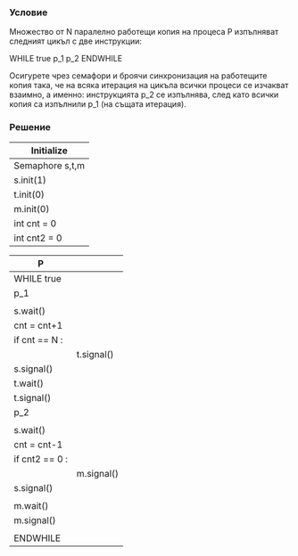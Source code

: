 ### Условие

Множество от N паралелно работещи копия на процеса P изпълняват следният
цикъл с две инструкции:

WHILE true
p_1
p_2
ENDWHILE

Осигурете чрез семафори и броячи синхронизация на работещите копия така, че на всяка итерация
на цикъла всички процеси се изчакват взаимно, а именно: инструкцията p_2 се изпълнява, след
като всички копия са изпълнили p_1 (на същата итерация).


### Решение


| Initialize  |
|-------------|
| Semaphore s,t,m |
| s.init(1)   |
| t.init(0)   |
| m.init(0)   |
|int cnt = 0|
|int cnt2 = 0|

|P||
|---|---|
|WHILE true||
|p_1||
|||
|s.wait()||
|cnt = cnt+1||
|if cnt == N :||
||  t.signal()|
|s.signal()||
|t.wait()||
|t.signal()||
|p_2||
|||
|s.wait()||
|cnt = cnt-1||
|if cnt2 == 0 :||
||  m.signal()|
|s.signal()||
|||
|m.wait()||
|m.signal()||
|||
|ENDWHILE||

